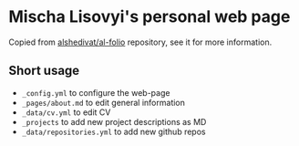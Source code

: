# Mischa Lisovyi's personal web page

Copied from [alshedivat/al-folio](https://github.com/alshedivat/al-folio) repository,
see it for more information.

## Short usage

* `_config.yml` to configure the web-page
* `_pages/about.md` to edit general information
* `_data/cv.yml` to edit CV
* `_projects` to add new project descriptions as MD
* `_data/repositories.yml` to add new github repos
